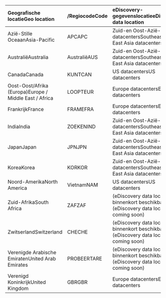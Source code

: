 
|<span data-ttu-id="2e29b-101">**Geografische locatie**</span><span class="sxs-lookup"><span data-stu-id="2e29b-101">**Geo location**</span></span>             |<span data-ttu-id="2e29b-102">**/Regiocode**</span><span class="sxs-lookup"><span data-stu-id="2e29b-102">**Code**</span></span>|<span data-ttu-id="2e29b-103">**eDiscovery-gegevenslocatie**</span><span class="sxs-lookup"><span data-stu-id="2e29b-103">**eDiscovery data location**</span></span>      |
|:----------------------------|:-------|:---------------------------------|
|<span data-ttu-id="2e29b-104">Azië-Stille Oceaan</span><span class="sxs-lookup"><span data-stu-id="2e29b-104">Asia-Pacific</span></span>                 |<span data-ttu-id="2e29b-105">APC</span><span class="sxs-lookup"><span data-stu-id="2e29b-105">APC</span></span>     |<span data-ttu-id="2e29b-106">Zuid-en Oost-Azië-datacenters</span><span class="sxs-lookup"><span data-stu-id="2e29b-106">Southeast or East Asia datacenters</span></span>|
|<span data-ttu-id="2e29b-107">Australië</span><span class="sxs-lookup"><span data-stu-id="2e29b-107">Australia</span></span>                    |<span data-ttu-id="2e29b-108">Australië</span><span class="sxs-lookup"><span data-stu-id="2e29b-108">AUS</span></span>     |<span data-ttu-id="2e29b-109">Zuid-en Oost-Azië-datacenters</span><span class="sxs-lookup"><span data-stu-id="2e29b-109">Southeast or East Asia datacenters</span></span>|
|<span data-ttu-id="2e29b-110">Canada</span><span class="sxs-lookup"><span data-stu-id="2e29b-110">Canada</span></span>                       |<span data-ttu-id="2e29b-111">KUNT</span><span class="sxs-lookup"><span data-stu-id="2e29b-111">CAN</span></span>     |<span data-ttu-id="2e29b-112">US datacenters</span><span class="sxs-lookup"><span data-stu-id="2e29b-112">US datacenters</span></span>                    |
|<span data-ttu-id="2e29b-113">Oost-Oost/Afrika (Europa)</span><span class="sxs-lookup"><span data-stu-id="2e29b-113">Europe / Middle East / Africa</span></span>|<span data-ttu-id="2e29b-114">LOOPT</span><span class="sxs-lookup"><span data-stu-id="2e29b-114">EUR</span></span>     |<span data-ttu-id="2e29b-115">Europe datacenters</span><span class="sxs-lookup"><span data-stu-id="2e29b-115">Europe datacenters</span></span>                |
|<span data-ttu-id="2e29b-116">Frankrijk</span><span class="sxs-lookup"><span data-stu-id="2e29b-116">France</span></span>                       |<span data-ttu-id="2e29b-117">FRAME</span><span class="sxs-lookup"><span data-stu-id="2e29b-117">FRA</span></span>     |<span data-ttu-id="2e29b-118">Europe datacenters</span><span class="sxs-lookup"><span data-stu-id="2e29b-118">Europe datacenters</span></span>                |
|<span data-ttu-id="2e29b-119">India</span><span class="sxs-lookup"><span data-stu-id="2e29b-119">India</span></span>                        |<span data-ttu-id="2e29b-120">ZOEKEN</span><span class="sxs-lookup"><span data-stu-id="2e29b-120">IND</span></span>     |<span data-ttu-id="2e29b-121">Zuid-en Oost-Azië-datacenters</span><span class="sxs-lookup"><span data-stu-id="2e29b-121">Southeast or East Asia datacenters</span></span>|
|<span data-ttu-id="2e29b-122">Japan</span><span class="sxs-lookup"><span data-stu-id="2e29b-122">Japan</span></span>                        |<span data-ttu-id="2e29b-123">JPN</span><span class="sxs-lookup"><span data-stu-id="2e29b-123">JPN</span></span>     |<span data-ttu-id="2e29b-124">Zuid-en Oost-Azië-datacenters</span><span class="sxs-lookup"><span data-stu-id="2e29b-124">Southeast or East Asia datacenters</span></span>|
|<span data-ttu-id="2e29b-125">Korea</span><span class="sxs-lookup"><span data-stu-id="2e29b-125">Korea</span></span>                        |<span data-ttu-id="2e29b-126">KOR</span><span class="sxs-lookup"><span data-stu-id="2e29b-126">KOR</span></span>     |<span data-ttu-id="2e29b-127">Zuid-en Oost-Azië-datacenters</span><span class="sxs-lookup"><span data-stu-id="2e29b-127">Southeast or East Asia datacenters</span></span>|
|<span data-ttu-id="2e29b-128">Noord-Amerika</span><span class="sxs-lookup"><span data-stu-id="2e29b-128">North America</span></span>                |<span data-ttu-id="2e29b-129">Vietnam</span><span class="sxs-lookup"><span data-stu-id="2e29b-129">NAM</span></span>     |<span data-ttu-id="2e29b-130">US datacenters</span><span class="sxs-lookup"><span data-stu-id="2e29b-130">US datacenters</span></span>                    |
|<span data-ttu-id="2e29b-131">Zuid-Afrika</span><span class="sxs-lookup"><span data-stu-id="2e29b-131">South Africa</span></span>                 |<span data-ttu-id="2e29b-132">ZAF</span><span class="sxs-lookup"><span data-stu-id="2e29b-132">ZAF</span></span>     |<span data-ttu-id="2e29b-133">(eDiscovery data location binnenkort beschikbaar)</span><span class="sxs-lookup"><span data-stu-id="2e29b-133">(eDiscovery data location coming soon)</span></span>|
|<span data-ttu-id="2e29b-134">Zwitserland</span><span class="sxs-lookup"><span data-stu-id="2e29b-134">Switzerland</span></span>                  |<span data-ttu-id="2e29b-135">CHE</span><span class="sxs-lookup"><span data-stu-id="2e29b-135">CHE</span></span>     |<span data-ttu-id="2e29b-136">(eDiscovery data location binnenkort beschikbaar)</span><span class="sxs-lookup"><span data-stu-id="2e29b-136">(eDiscovery data location coming soon)</span></span>|
|<span data-ttu-id="2e29b-137">Verenigde Arabische Emiraten</span><span class="sxs-lookup"><span data-stu-id="2e29b-137">United Arab Emirates</span></span>         |<span data-ttu-id="2e29b-138">PROBEERT</span><span class="sxs-lookup"><span data-stu-id="2e29b-138">ARE</span></span>     |<span data-ttu-id="2e29b-139">(eDiscovery data location binnenkort beschikbaar)</span><span class="sxs-lookup"><span data-stu-id="2e29b-139">(eDiscovery data location coming soon)</span></span>|
|<span data-ttu-id="2e29b-140">Verenigd Koninkrijk</span><span class="sxs-lookup"><span data-stu-id="2e29b-140">United Kingdom</span></span>               |<span data-ttu-id="2e29b-141">GBR</span><span class="sxs-lookup"><span data-stu-id="2e29b-141">GBR</span></span>     |<span data-ttu-id="2e29b-142">Europe datacenters</span><span class="sxs-lookup"><span data-stu-id="2e29b-142">Europe datacenters</span></span>                |
